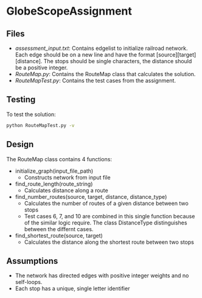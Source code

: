 # GlobeScopeAssignment
## Files
- *assessment_input.txt*: Contains edgelist to initialize railroad network. Each edge should be on a new line and have the format [source][target][distance]. The stops should be single characters, the distance should be a positive integer.
- *RouteMap.py*: Contains the RouteMap class that calculates the solution.
- *RouteMapTest.py*: Contains the test cases from the assignment.

## Testing
To test the solution:
```sh
python RouteMapTest.py -v
```

## Design
The RouteMap class contains 4 functions:
- initialize_graph(input_file_path)
  - Constructs network from input file
- find_route_length(route_string)
  - Calculates distance along a route
- find_number_routes(source, target, distance, distance_type)
  - Calculates the number of routes of a given distance between two stops
  - Test cases 6, 7, and 10 are combined in this single function because of the similar logic require. The class DistanceType distinguishes between the differnt cases.
- find_shortest_route(source, target)
  - Calculates the distance along the shortest route between two stops

## Assumptions
- The network has directed edges with positive integer weights and no self-loops.
- Each stop has a unique, single letter identifier
